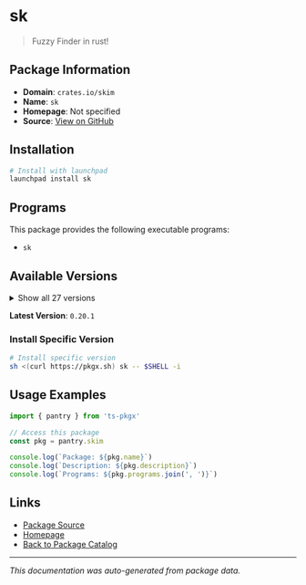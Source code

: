 # sk

> Fuzzy Finder in rust!

## Package Information

- **Domain**: `crates.io/skim`
- **Name**: `sk`
- **Homepage**: Not specified
- **Source**: [View on GitHub](https://github.com/pkgxdev/pantry/tree/main/projects/crates.io/skim/package.yml)

## Installation

```bash
# Install with launchpad
launchpad install sk
```

## Programs

This package provides the following executable programs:

- `sk`

## Available Versions

<details>
<summary>Show all 27 versions</summary>

- `0.20.1`, `0.20.0`, `0.19.0`, `0.18.0`, `0.17.3`
- `0.17.2`, `0.17.1`, `0.17.0`, `0.16.2`, `0.16.1`
- `0.16.0`, `0.15.7`, `0.15.6`, `0.15.5`, `0.15.4`
- `0.15.3`, `0.15.2`, `0.15.1`, `0.15.0`, `0.14.4`
- `0.14.3`, `0.13.0`, `0.12.0`, `0.11.12`, `0.11.11`
- `0.11.10`, `0.10.4`

</details>

**Latest Version**: `0.20.1`

### Install Specific Version

```bash
# Install specific version
sh <(curl https://pkgx.sh) sk -- $SHELL -i
```

## Usage Examples

```typescript
import { pantry } from 'ts-pkgx'

// Access this package
const pkg = pantry.skim

console.log(`Package: ${pkg.name}`)
console.log(`Description: ${pkg.description}`)
console.log(`Programs: ${pkg.programs.join(', ')}`)
```

## Links

- [Package Source](https://github.com/pkgxdev/pantry/tree/main/projects/crates.io/skim/package.yml)
- [Homepage](#)
- [Back to Package Catalog](../../package-catalog.md)

---

*This documentation was auto-generated from package data.*

